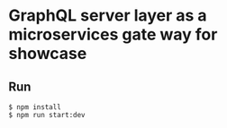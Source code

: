 # GraphQL server layer as a microservices gate way for showcase

## Run
```
$ npm install
$ npm run start:dev
```